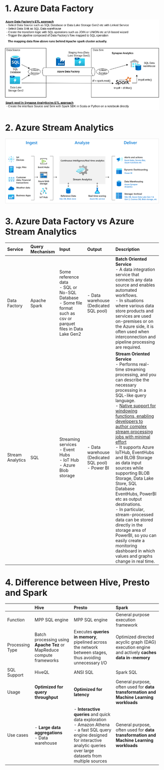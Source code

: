 # 1. Azure Data Factory

![AzureDataFactory.drawio.png](https://github.com/developer-onizuka/Diagrams/blob/main/AzureDataFactory/AzureDataFactory.drawio.png)

# 2. Azure Stream Analytics

![stream-analytics-e2e-pipeline.png](https://github.com/developer-onizuka/AzureDataFactory/blob/main/stream-analytics-e2e-pipeline.png)

# 3. Azure Data Factory vs Azure Stream Analytics

| Service | Query Mechanism | Input | Output | Description |
| :--- | :--- | :--- | :--- | :--- |
| Data Factory | Apache Spark | Some reference data <br> - SQL or No-SQL Database <br> - Some file format such as csv or parquet files in Data Lake Gen2 | - Data warehouse (Dedicated SQL pool) | **Batch Oriented Service** <br> - A data integration service that connects any data source and enables automated workflows.<br> - In situations where various data store products and services are used on-premises or on the Azure side, it is often used when interconnection and pipeline processing are required. |
| Stream Analytics | SQL | Streaming services <br> - Event Hubs <br> - IoT Hub <br> - Azure Blob storage | - Data warehouse (Dedicated SQL pool) <br> - Power BI | **Stream Oriented Service** <br> - Performs real-time streaming processing, and you can describe the necessary processing in a SQL-like query language.<br> - [Native support for windowing functions, enabling developers to author complex stream processing jobs with minimal effort](https://learn.microsoft.com/en-us/azure/stream-analytics/stream-analytics-window-functions) <br> - It supports Azure IoTHub, EventHubs and BLOB Storage as data input sources while supporting BLOB Storage, Data Lake Store, SQL Database EventHubs, PowerBI etc as output destinations.<br> - In particular, stream-processed data can be stored directly in the storage area of PowerBI, so you can easily create a monitoring dashboard in which values and graphs change in real time.|


# 4. Difference between Hive, Presto and Spark

| | Hive | Presto | Spark |
| :--- | :--- | :--- | :--- |
|Function| MPP SQL engine | MPP SQL engine | General purpose execution framework |
|Processing Type| Batch processing using **Apache Tez** or MapReduce compute frameworks | Executes **queries in memory**, pipelined across the network between stages, thus avoiding unnecessary I/O | Optimized directed acyclic graph (DAG) execution engine and actively **caches data in-memory** |
|SQL Support| HiveQL | ANSI SQL | Spark SQL |
|Usage| **Optimized for query throughput** | **Optimized for latency** | General purpose, often used for **data transformation and Machine Learning workloads** |
|Use cases| - **Large data aggregations** <br> - Data warehouse | - **Interactive queries** and quick data exploration <br> - Amazon Athena <br> - a fast SQL query engine designed for interactive analytic queries over large datasets from multiple sources | General purpose, often used for **data transformation and Machine Learning workloads** |
